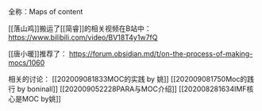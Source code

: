 全称：Maps of content

[[落山鸡]]搬运了[[简睿]]的相关视频在B站中： https://www.bilibili.com/video/BV18T4y1w7fQ

[[唐小暖]]推荐了： https://forum.obsidian.md/t/on-the-process-of-making-mocs/1060


相关的讨论：
[[202009081833MOC的实践 by 姚]]
[[202009081750Moc的践行 by boninall]]
[[202009052228PARA与MOC介绍]]
[[202008281634IMF核心是MOC by姚]]